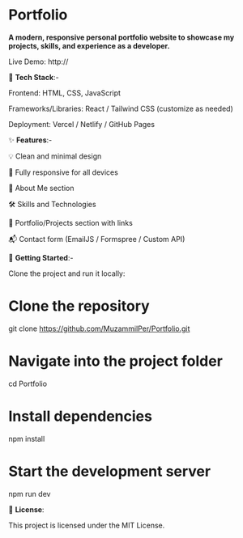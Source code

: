 # Portfolio

**A modern, responsive personal portfolio website to showcase my projects, skills, and experience as a developer.**

Live Demo: http://

🧰 **Tech Stack**:-

Frontend: HTML, CSS, JavaScript

Frameworks/Libraries: React / Tailwind CSS (customize as needed)

Deployment: Vercel / Netlify / GitHub Pages

✨ **Features**:-

💡 Clean and minimal design

📱 Fully responsive for all devices

🧑 About Me section

🛠️ Skills and Technologies

📁 Portfolio/Projects section with links

📬 Contact form (EmailJS / Formspree / Custom API)

🚀 **Getting Started**:-

Clone the project and run it locally:

# Clone the repository
git clone https://github.com/MuzammilPer/Portfolio.git

# Navigate into the project folder
cd Portfolio

# Install dependencies
npm install

# Start the development server
npm run dev

📝 **License**:

This project is licensed under the MIT License.


